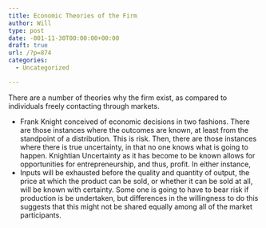 ```yaml
---
title: Economic Theories of the Firm
author: Will
type: post
date: -001-11-30T00:00:00+00:00
draft: true
url: /?p=874
categories:
  - Uncategorized

---
```

There are a number of theories why the firm exist, as compared to individuals freely contacting through markets.

  * Frank Knight conceived of economic decisions in two fashions. There are those instances where the outcomes are known, at least from the standpoint of a distribution. This is risk. Then, there are those instances where there is true uncertainty, in that no one knows what is going to happen. Knightian Uncertainty as it has become to be known allows for opportunities for entrepreneurship, and thus, profit. In either instance,
  * Inputs will be exhausted before the quality and quantity of output, the price at which the product can be sold, or whether it can be sold at all, will be known with certainty. Some one is going to have to bear risk if production is be undertaken, but differences in the willingness to do this suggests that this might not be shared equally among all of the market participants.

&nbsp;